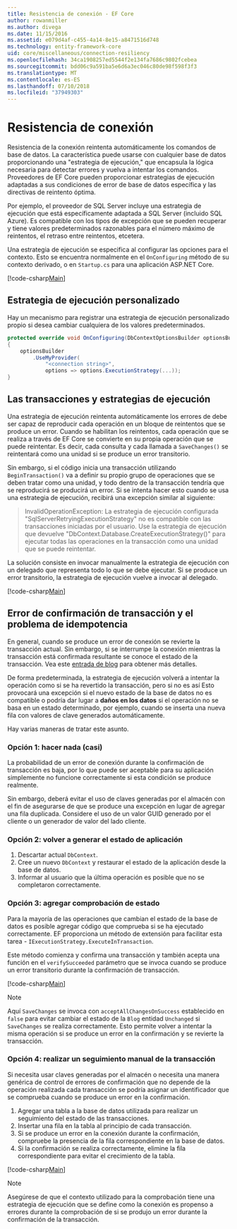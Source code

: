 ```yaml
---
title: Resistencia de conexión - EF Core
author: rowanmiller
ms.author: divega
ms.date: 11/15/2016
ms.assetid: e079d4af-c455-4a14-8e15-a8471516d748
ms.technology: entity-framework-core
uid: core/miscellaneous/connection-resiliency
ms.openlocfilehash: 34ca1908257ed5544f2e134fa7686c9802fcebea
ms.sourcegitcommit: bdd06c9a591ba5e6d6a3ec046c80de98f598f3f3
ms.translationtype: MT
ms.contentlocale: es-ES
ms.lasthandoff: 07/10/2018
ms.locfileid: "37949303"
---
```

# <a name="connection-resiliency"></a>Resistencia de conexión

Resistencia de la conexión reintenta automáticamente los comandos de base de datos. La característica puede usarse con cualquier base de datos proporcionando una "estrategia de ejecución," que encapsula la lógica necesaria para detectar errores y vuelva a intentar los comandos. Proveedores de EF Core pueden proporcionar estrategias de ejecución adaptadas a sus condiciones de error de base de datos específica y las directivas de reintento óptima.

Por ejemplo, el proveedor de SQL Server incluye una estrategia de ejecución que está específicamente adaptada a SQL Server (incluido SQL Azure). Es compatible con los tipos de excepción que se pueden recuperar y tiene valores predeterminados razonables para el número máximo de reintentos, el retraso entre reintentos, etcetera.

Una estrategia de ejecución se especifica al configurar las opciones para el contexto. Esto se encuentra normalmente en el `OnConfiguring` método de su contexto derivado, o en `Startup.cs` para una aplicación ASP.NET Core.

[!code-csharp[Main](../../../samples/core/Miscellaneous/ConnectionResiliency/Program.cs#OnConfiguring)]

## <a name="custom-execution-strategy"></a>Estrategia de ejecución personalizado

Hay un mecanismo para registrar una estrategia de ejecución personalizado propio si desea cambiar cualquiera de los valores predeterminados.

``` csharp
protected override void OnConfiguring(DbContextOptionsBuilder optionsBuilder)
{
    optionsBuilder
        .UseMyProvider(
            "<connection string>",
            options => options.ExecutionStrategy(...));
}
```

## <a name="execution-strategies-and-transactions"></a>Las transacciones y estrategias de ejecución

Una estrategia de ejecución reintenta automáticamente los errores de debe ser capaz de reproducir cada operación en un bloque de reintentos que se produce un error. Cuando se habilitan los reintentos, cada operación que se realiza a través de EF Core se convierte en su propia operación que se puede reintentar. Es decir, cada consulta y cada llamada a `SaveChanges()` se reintentará como una unidad si se produce un error transitorio.

Sin embargo, si el código inicia una transacción utilizando `BeginTransaction()` va a definir su propio grupo de operaciones que se deben tratar como una unidad, y todo dentro de la transacción tendría que se reproducirá se producirá un error. Si se intenta hacer esto cuando se usa una estrategia de ejecución, recibirá una excepción similar al siguiente:

> InvalidOperationException: La estrategia de ejecución configurada "SqlServerRetryingExecutionStrategy" no es compatible con las transacciones iniciadas por el usuario. Use la estrategia de ejecución que devuelve "DbContext.Database.CreateExecutionStrategy()" para ejecutar todas las operaciones en la transacción como una unidad que se puede reintentar.

La solución consiste en invocar manualmente la estrategia de ejecución con un delegado que representa todo lo que se debe ejecutar. Si se produce un error transitorio, la estrategia de ejecución vuelve a invocar al delegado.

[!code-csharp[Main](../../../samples/core/Miscellaneous/ConnectionResiliency/Program.cs#ManualTransaction)]

## <a name="transaction-commit-failure-and-the-idempotency-issue"></a>Error de confirmación de transacción y el problema de idempotencia

En general, cuando se produce un error de conexión se revierte la transacción actual. Sin embargo, si se interrumpe la conexión mientras la transacción está confirmada resultante se conoce el estado de la transacción. Vea este [entrada de blog](http://blogs.msdn.com/b/adonet/archive/2013/03/11/sql-database-connectivity-and-the-idempotency-issue.aspx) para obtener más detalles.

De forma predeterminada, la estrategia de ejecución volverá a intentar la operación como si se ha revertido la transacción, pero si no es así Esto provocará una excepción si el nuevo estado de la base de datos no es compatible o podría dar lugar a **daños en los datos** si el operación no se basa en un estado determinado, por ejemplo, cuando se inserta una nueva fila con valores de clave generados automáticamente.

Hay varias maneras de tratar este asunto.

### <a name="option-1---do-almost-nothing"></a>Opción 1: hacer nada (casi)

La probabilidad de un error de conexión durante la confirmación de transacción es baja, por lo que puede ser aceptable para su aplicación simplemente no funcione correctamente si esta condición se produce realmente.

Sin embargo, deberá evitar el uso de claves generadas por el almacén con el fin de asegurarse de que se produce una excepción en lugar de agregar una fila duplicada. Considere el uso de un valor GUID generado por el cliente o un generador de valor del lado cliente.

### <a name="option-2---rebuild-application-state"></a>Opción 2: volver a generar el estado de aplicación

1. Descartar actual `DbContext`.
2. Cree un nuevo `DbContext` y restaurar el estado de la aplicación desde la base de datos.
3. Informar al usuario que la última operación es posible que no se completaron correctamente.

### <a name="option-3---add-state-verification"></a>Opción 3: agregar comprobación de estado

Para la mayoría de las operaciones que cambian el estado de la base de datos es posible agregar código que comprueba si se ha ejecutado correctamente. EF proporciona un método de extensión para facilitar esta tarea - `IExecutionStrategy.ExecuteInTransaction`.

Este método comienza y confirma una transacción y también acepta una función en el `verifySucceeded` parámetro que se invoca cuando se produce un error transitorio durante la confirmación de transacción.

[!code-csharp[Main](../../../samples/core/Miscellaneous/ConnectionResiliency/Program.cs#Verification)]

> [!NOTE]
> Aquí `SaveChanges` se invoca con `acceptAllChangesOnSuccess` establecido en `false` para evitar cambiar el estado de la `Blog` entidad `Unchanged` si `SaveChanges` se realiza correctamente. Esto permite volver a intentar la misma operación si se produce un error en la confirmación y se revierte la transacción.

### <a name="option-4---manually-track-the-transaction"></a>Opción 4: realizar un seguimiento manual de la transacción

Si necesita usar claves generadas por el almacén o necesita una manera genérica de control de errores de confirmación que no depende de la operación realizada cada transacción se podría asignar un identificador que se comprueba cuando se produce un error en la confirmación.

1. Agregar una tabla a la base de datos utilizada para realizar un seguimiento del estado de las transacciones.
2. Insertar una fila en la tabla al principio de cada transacción.
3. Si se produce un error en la conexión durante la confirmación, compruebe la presencia de la fila correspondiente en la base de datos.
4. Si la confirmación se realiza correctamente, elimine la fila correspondiente para evitar el crecimiento de la tabla.

[!code-csharp[Main](../../../samples/core/Miscellaneous/ConnectionResiliency/Program.cs#Tracking)]

> [!NOTE]
> Asegúrese de que el contexto utilizado para la comprobación tiene una estrategia de ejecución que se define como la conexión es propenso a errores durante la comprobación de si se produjo un error durante la confirmación de la transacción.
